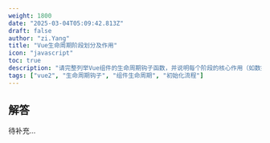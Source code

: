 ```yaml
---
weight: 1800
date: "2025-03-04T05:09:42.813Z"
draft: false
author: "zi.Yang"
title: "Vue生命周期阶段划分及作用"
icon: "javascript"
toc: true
description: "请完整列举Vue组件的生命周期钩子函数，并说明每个阶段的核心作用（如数据观测、DOM挂载、更新触发等）。这些阶段的划分对组件行为控制有何意义？"
tags: ["vue2", "生命周期钩子", "组件生命周期", "初始化流程"]
---
```


## 解答

待补充...
